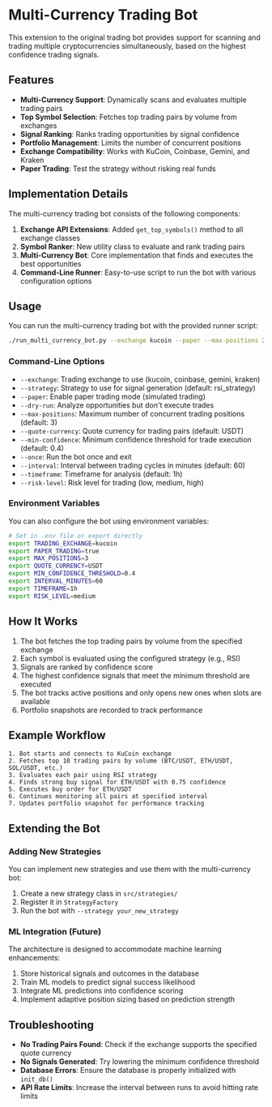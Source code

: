 # Multi-Currency Trading Bot

This extension to the original trading bot provides support for scanning and trading multiple cryptocurrencies simultaneously, based on the highest confidence trading signals.

## Features

- **Multi-Currency Support**: Dynamically scans and evaluates multiple trading pairs
- **Top Symbol Selection**: Fetches top trading pairs by volume from exchanges
- **Signal Ranking**: Ranks trading opportunities by signal confidence
- **Portfolio Management**: Limits the number of concurrent positions
- **Exchange Compatibility**: Works with KuCoin, Coinbase, Gemini, and Kraken
- **Paper Trading**: Test the strategy without risking real funds

## Implementation Details

The multi-currency trading bot consists of the following components:

1. **Exchange API Extensions**: Added `get_top_symbols()` method to all exchange classes
2. **Symbol Ranker**: New utility class to evaluate and rank trading pairs
3. **Multi-Currency Bot**: Core implementation that finds and executes the best opportunities
4. **Command-Line Runner**: Easy-to-use script to run the bot with various configuration options

## Usage

You can run the multi-currency trading bot with the provided runner script:

```bash
./run_multi_currency_bot.py --exchange kucoin --paper --max-positions 3
```

### Command-Line Options

- `--exchange`: Trading exchange to use (kucoin, coinbase, gemini, kraken)
- `--strategy`: Strategy to use for signal generation (default: rsi_strategy)
- `--paper`: Enable paper trading mode (simulated trading)
- `--dry-run`: Analyze opportunities but don't execute trades
- `--max-positions`: Maximum number of concurrent trading positions (default: 3)
- `--quote-currency`: Quote currency for trading pairs (default: USDT)
- `--min-confidence`: Minimum confidence threshold for trade execution (default: 0.4)
- `--once`: Run the bot once and exit
- `--interval`: Interval between trading cycles in minutes (default: 60)
- `--timeframe`: Timeframe for analysis (default: 1h)
- `--risk-level`: Risk level for trading (low, medium, high)

### Environment Variables

You can also configure the bot using environment variables:

```bash
# Set in .env file or export directly
export TRADING_EXCHANGE=kucoin
export PAPER_TRADING=true
export MAX_POSITIONS=3
export QUOTE_CURRENCY=USDT
export MIN_CONFIDENCE_THRESHOLD=0.4
export INTERVAL_MINUTES=60
export TIMEFRAME=1h
export RISK_LEVEL=medium
```

## How It Works

1. The bot fetches the top trading pairs by volume from the specified exchange
2. Each symbol is evaluated using the configured strategy (e.g., RSI)
3. Signals are ranked by confidence score
4. The highest confidence signals that meet the minimum threshold are executed
5. The bot tracks active positions and only opens new ones when slots are available
6. Portfolio snapshots are recorded to track performance

## Example Workflow

```
1. Bot starts and connects to KuCoin exchange
2. Fetches top 10 trading pairs by volume (BTC/USDT, ETH/USDT, SOL/USDT, etc.)
3. Evaluates each pair using RSI strategy
4. Finds strong buy signal for ETH/USDT with 0.75 confidence
5. Executes buy order for ETH/USDT
6. Continues monitoring all pairs at specified interval
7. Updates portfolio snapshot for performance tracking
```

## Extending the Bot

### Adding New Strategies

You can implement new strategies and use them with the multi-currency bot:

1. Create a new strategy class in `src/strategies/`
2. Register it in `StrategyFactory`
3. Run the bot with `--strategy your_new_strategy`

### ML Integration (Future)

The architecture is designed to accommodate machine learning enhancements:

1. Store historical signals and outcomes in the database
2. Train ML models to predict signal success likelihood
3. Integrate ML predictions into confidence scoring
4. Implement adaptive position sizing based on prediction strength

## Troubleshooting

- **No Trading Pairs Found**: Check if the exchange supports the specified quote currency
- **No Signals Generated**: Try lowering the minimum confidence threshold
- **Database Errors**: Ensure the database is properly initialized with `init_db()`
- **API Rate Limits**: Increase the interval between runs to avoid hitting rate limits
